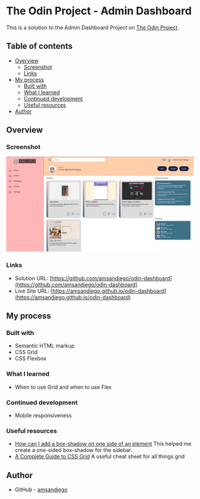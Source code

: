 # The Odin Project - Admin Dashboard

This is a solution to the Admin Dashboard Project on [The Odin Project](https://www.theodinproject.com/lessons/node-path-intermediate-html-and-css-admin-dashboard).

## Table of contents

- [Overview](#overview)
  - [Screenshot](#screenshot)
  - [Links](#links)
- [My process](#my-process)
  - [Built with](#built-with)
  - [What I learned](#what-i-learned)
  - [Continued development](#continued-development)
  - [Useful resources](#useful-resources)
- [Author](#author)

## Overview

### Screenshot

![](./assets/screenshot.png)

### Links

- Solution URL: [https://github.com/amsandiego/odin-dashboard](https://github.com/amsandiego/odin-dashboard)
- Live Site URL: [https://amsandiego.github.io/odin-dashboard](https://amsandiego.github.io/odin-dashboard)

## My process

### Built with

- Semantic HTML markup
- CSS Grid
- CSS Flexbox

### What I learned

- When to use Grid and when to use Flex

### Continued development

- Mobile responsiveness

### Useful resources

- [How can I add a box-shadow on one side of an element](https://stackoverflow.com/questions/5115427/how-can-i-add-a-box-shadow-on-one-side-of-an-element) This helped me create a one-sided box-shadow for the sidebar.
- [A Complete Guide to CSS Grid](https://css-tricks.com/snippets/css/complete-guide-grid/) A useful cheat sheet for all things grid

## Author

- GitHub - [amsandiego](https://github.com/amsandiego)
